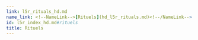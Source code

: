```yaml
---
link: l5r_rituals_hd.md
name_link: <!--NameLink-->[Rituels](hd_l5r_rituals.md)<!--/NameLink-->
id: l5r_index_hd.md#rituels
title: Rituels
---
```


